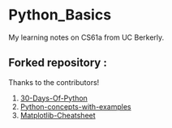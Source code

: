 # Python_Basics
 
 My learning notes on CS61a from UC Berkerly.

 ## Forked repository :

Thanks to the contributors!
 1. [30-Days-Of-Python](https://github.com/Asabeneh/30-Days-Of-Python)
 2. [Python-concepts-with-examples](https://github.com/trekhleb/learn-python)
 3. [Matplotlib-Cheatsheet](https://github.com/matplotlib/cheatsheets)

